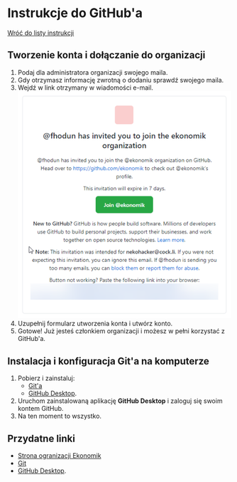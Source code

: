 # Instrukcje do GitHub'a

[Wróć do listy instrukcji](./README.md)

## Tworzenie konta i dołączanie do organizacji

1. Podaj dla administratora organizacji swojego maila.
2. Gdy otrzymasz informację zwrotną o dodaniu sprawdź swojego maila.
3. Wejdź w link otrzymany w wiadomości e-mail.  
   ![Zaproszenie do organizacji](./assets/github-mail-invite.png)
4. Uzupełnij formularz utworzenia konta i utwórz konto.
5. Gotowe! Już jesteś członkiem organizacji i możesz w pełni korzystać z GitHub'a.

## Instalacja i konfiguracja Git'a na komputerze

1. Pobierz i zainstaluj:
   - [Git'a](https://git-scm.com/downloads)
   - [GitHub Desktop](https://desktop.github.com/).
2. Uruchom zainstalowaną aplikację **GitHub Desktop** i zaloguj się swoim kontem GitHub.
3. Na ten moment to wszystko.

## Przydatne linki

- [Strona ogranizacji Ekonomik](https://github.com/ekonomik)
- [Git](https://git-scm.com/downloads)
- [GitHub Desktop](https://desktop.github.com/).
